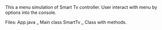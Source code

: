 This a menu simulation of Smart Tv controller. 
User interact with menu by options into the console.

Files:
App.java _ Main class
SmartTv _ Class with methods.
